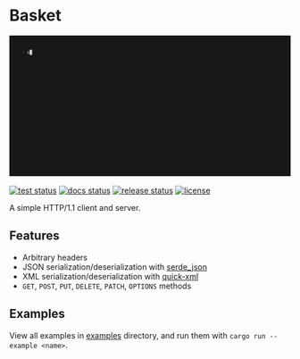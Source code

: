 # Basket

[![cli animation](docs/cli.gif)](docs/cli.tape)

[![test status](https://github.com/matteopolak/basket/actions/workflows/ci.yml/badge.svg)](.github/workflows/ci.yml)
[![docs status](https://github.com/matteopolak/basket/actions/workflows/docs.yml/badge.svg)](.github/workflows/docs.yml)
[![release status](https://github.com/matteopolak/basket/actions/workflows/release.yml/badge.svg)](.github/workflows/release.yml)
[![license](https://img.shields.io/github/license/matteopolak/basket.svg)](LICENSE)

A simple HTTP/1.1 client and server.

## Features

- Arbitrary headers
- JSON serialization/deserialization with [serde_json](https://github.com/serde-rs/json)
- XML serialization/deserialization with [quick-xml](https://github.com/tafia/quick-xml)
- `GET`, `POST`, `PUT`, `DELETE`, `PATCH`, `OPTIONS` methods

## Examples

View all examples in [examples](examples) directory, and run them with `cargo run --example <name>`.
